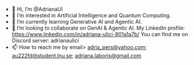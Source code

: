 - 👋 Hi, I’m @AdrianaUl
- 👀 I’m interested in Artificial Intelligence and Quantum Computing.
- 🌱 I’m currently learning Generative AI and Agentic AI.
- 💞️ I’m looking to collaborate on GenAI & Agentic AI.
My LinkedIn profile: https://www.linkedin.com/in/adriana-ulici-801a1a7b/
You can find me on Discord server: adrianaulici
- 📫 How to reach me by email> adria_pers@yahoo.com; au222fd@student.lnu.se; adriana.laboris@gmail.com

<!---
AdrianaUl/AdrianaUl is a ✨ special ✨ repository because its `README.md` (this file) appears on your GitHub profile.
You can click the Preview link to take a look at your changes.
--->
